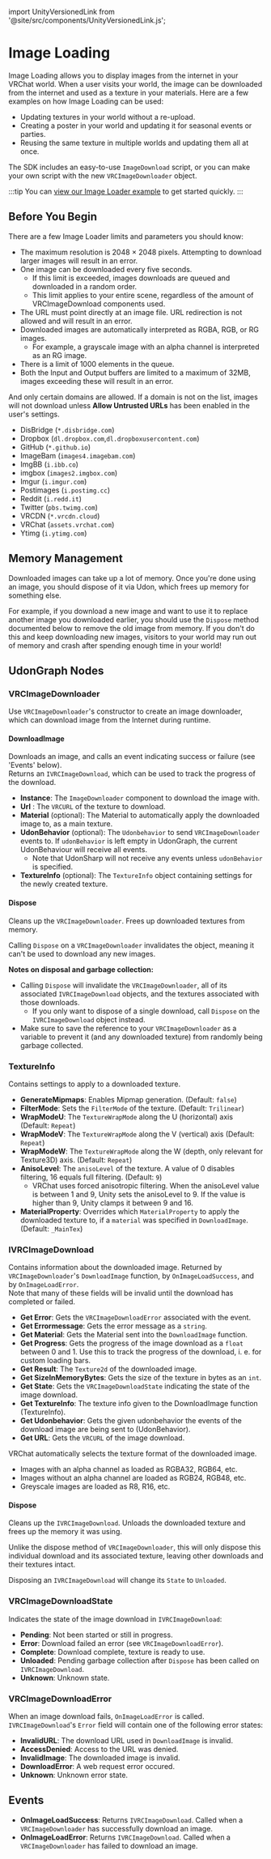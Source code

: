 import UnityVersionedLink from '@site/src/components/UnityVersionedLink.js';

# Image Loading

Image Loading allows you to display images from the internet in your VRChat world. When a user visits your world, the image can be downloaded from the internet and used as a texture in your materials. Here are a few examples on how Image Loading can be used:

- Updating textures in your world without a re-upload.
- Creating a poster in your world and updating it for seasonal events or parties.
- Reusing the same texture in multiple worlds and updating them all at once.

The SDK includes an easy-to-use `ImageDownload` script, or you can make your own script with the new `VRCImageDownloader` object.

:::tip
You can [view our Image Loader example](/worlds/examples/image-loading) to get started quickly.
:::
## Before You Begin

There are a few Image Loader limits and parameters you should know:

- The maximum resolution is 2048 × 2048 pixels. Attempting to download larger images will result in an error.
- One image can be downloaded every five seconds.
  - If this limit is exceeded, images downloads are queued and downloaded in a random order.
  - This limit applies to your entire scene, regardless of the amount of VRCImageDownload components used.
- The URL must point directly at an image file. URL redirection is not allowed and will result in an error.
- Downloaded images are automatically interpreted as RGBA, RGB, or RG images.
  - For example, a grayscale image with an alpha channel is interpreted as an RG image.
- There is a limit of 1000 elements in the queue.
- Both the Input and Output buffers are limited to a maximum of 32MB, images exceeding these will result in an error.

And only certain domains are allowed. If a domain is not on the list, images will not download unless **Allow Untrusted URLs** has been enabled in the user's settings.


- DisBridge (`*.disbridge.com`)
- Dropbox (`dl.dropbox.com`,`dl.dropboxusercontent.com`)
- GitHub (`*.github.io`)
- ImageBam (`images4.imagebam.com`)
- ImgBB (`i.ibb.co`)
- imgbox (`images2.imgbox.com`)
- Imgur (`i.imgur.com`)
- Postimages (`i.postimg.cc`)
- Reddit (`i.redd.it`)
- Twitter (`pbs.twimg.com`)
- VRCDN (`*.vrcdn.cloud`)
- VRChat (`assets.vrchat.com`)
- Ytimg (`i.ytimg.com`)

## Memory Management

Downloaded images can take up a lot of memory. Once you're done using an image, you should dispose of it via Udon, which frees up memory for something else.

For example, if you download a new image and want to use it to replace another image you downloaded earlier, you should use the `Dispose` method documented below to remove the old image from memory. If you don't do this and keep downloading new images, visitors to your world may run out of memory and crash after spending enough time in your world!

## UdonGraph Nodes

### VRCImageDownloader

Use `VRCImageDownloader`'s constructor to create an image downloader, which can download image from the Internet during runtime.

#### DownloadImage

Downloads an image, and calls an event indicating success or failure (see 'Events' below).  
Returns an `IVRCImageDownload`, which can be used to track the progress of the download.

- **Instance**: The `ImageDownloader` component to download the image with.  
- **Url** : The `VRCURL` of the texture to download.  
- **Material** (optional): The Material to automatically apply the downloaded image to, as a main texture.
- **UdonBehavior** (optional): The `Udonbehavior` to send `VRCImageDownloader` events to. If `udonBehavior` is left empty in UdonGraph, the current UdonBehaviour will receive all events.
  - Note that UdonSharp will not receive any events unless `udonBehavior` is specified.
- **TextureInfo** (optional):  The `TextureInfo` object containing settings for the newly created texture.

#### Dispose

Cleans up the `VRCImageDownloader`. Frees up downloaded textures from memory.

Calling `Dispose` on a `VRCImageDownloader` invalidates the object, meaning it can't be used to download any new images.

**Notes on disposal and garbage collection:**

- Calling `Dispose` will invalidate the `VRCImageDownloader`, all of its associated `IVRCImageDownload` objects, and the textures associated with those downloads.
  - If you only want to dispose of a single download, call `Dispose` on the `IVRCImageDownload` object instead.
- Make sure to save the reference to your `VRCImageDownloader` as a variable to prevent it (and any downloaded texture) from randomly being garbage collected.

### TextureInfo

Contains settings to apply to a downloaded texture. 

- **GenerateMipmaps**: Enables Mipmap generation. (Default: `false`)
- **FilterMode**: Sets the `FilterMode` of the texture. (Default: `Trilinear`)
- **WrapModeU**: The `TextureWrapMode` along the U (horizontal) axis (Default: `Repeat`)
- **WrapModeV**: The `TextureWrapMode` along the V (vertical) axis  (Default: `Repeat`)
- **WrapModeW**: The `TextureWrapMode` along the W (depth, only relevant for Texture3D) axis. (Default: `Repeat`)
- **AnisoLevel**: The `anisoLevel` of the texture. A value of 0 disables filtering, 16 equals full filtering. (Default: `9`)
  - VRChat uses forced anisotropic filtering. When the anisoLevel value is between 1 and 9, Unity sets the anisoLevel to 9. If the value is higher than 9, Unity clamps it between 9 and 16.
- **MaterialProperty**: Overrides which `MaterialProperty` to apply the downloaded texture to, if a `material` was specified in `DownloadImage`. (Default: `_MainTex`)

### IVRCImageDownload

Contains information about the downloaded image. Returned by `VRCImageDownloader`'s `DownloadImage` function, by `OnImageLoadSuccess`, and by `OnImageLoadError`.  
Note that many of these fields will be invalid until the download has completed or failed.

- **Get Error**: Gets the `VRCImageDownloadError` associated with the event. 
- **Get Errormessage**: Gets the error message as a `string`.  
- **Get Material**: Gets the Material sent into the `DownloadImage` function.  
- **Get Progress**: Gets the progress of the image download as a `float` between 0 and 1. Use this to track the progress of the download, i. e. for custom loading bars.
- **Get Result**: The `Texture2d` of the downloaded image.  
- **Get SizeInMemoryBytes**: Gets the size of the texture in bytes as an `int`. 
- **Get State**: Gets the `VRCImageDownloadState` indicating the state of the image download.  
- **Get TextureInfo**: The texture info given to the DownloadImage function (TextureInfo).  
- **Get Udonbehavior**: Gets the given udonbehavior the events of the download image are being sent to (UdonBehavior).
- **Get URL**: Gets the `VRCURL` of the image download.

VRChat automatically selects the <UnityVersionedLink versionKey="minor" url="https://docs.unity3d.com/<VERSION>/Documentation/ScriptReference/TextureFormat.html">texture format</UnityVersionedLink> of the downloaded image.
- Images with an alpha channel as loaded as RGBA32, RGB64, etc.
- Images without an alpha channel are loaded as RGB24, RGB48, etc.
- Greyscale images are loaded as R8, R16, etc.

#### Dispose

Cleans up the `IVRCImageDownload`. Unloads the downloaded texture and frees up the memory it was using.

Unlike the dispose method of `VRCImageDownloader`, this will only dispose this individual download and its associated texture, leaving other downloads and their textures intact.

Disposing an `IVRCImageDownload` will change its `State` to `Unloaded`.

### VRCImageDownloadState

Indicates the state of the image download in `IVRCImageDownload`:

- **Pending**: Not been started or still in progress.
- **Error**: Download failed an error (see `VRCImageDownloadError`).
- **Complete**: Download complete, texture is ready to use.
- **Unloaded**: Pending garbage collection after `Dispose` has been called on `IVRCImageDownload`.
- **Unknown**: Unknown state.

### VRCImageDownloadError

When an image download fails, `OnImageLoadError` is called. `IVRCImageDownload`'s `Error` field will contain one of the following error states:

- **InvalidURL**: The download URL used in `DownloadImage` is invalid.
- **AccessDenied**: Access to the URL was denied.
- **InvalidImage**: The downloaded image is invalid.
- **DownloadError**: A web request error occured.
- **Unknown**: Unknown error state.

## Events

* **OnImageLoadSuccess**: Returns `IVRCImageDownload`. Called when a `VRCImageDownloader` has successfully download an image.
* **OnImageLoadError**: Returns `IVRCImageDownload`. Called when a `VRCImageDownloader` has failed to download an image.
